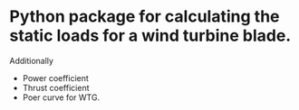# Python package for calculating the static loads for a wind turbine blade. 
Additionally 
- Power coefficient
- Thrust coefficient
- Poer curve for WTG.